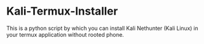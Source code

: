 # Kali-Termux-Installer
This is a python script by which you can install Kali Nethunter (Kali Linux) in your termux application without rooted phone.
